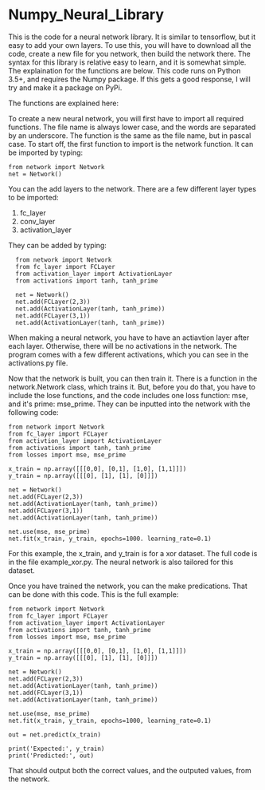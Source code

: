 # Numpy_Neural_Library

This is the code for a neural network library. It is similar to tensorflow, but it easy to add your own layers. 
To use this, you will have to download all the code, create a new file for you network, then build the network there.
The syntax for this library is relative easy to learn, and it is somewhat simple. The explaination for the functions are below.
This code runs on Python 3.5+, and requires the Numpy package. If this gets a good response, I will try and make it a package on PyPi.

The functions are explained here:

To create a new neural network, you will first have to import all required functions. The file name is always lower case, and the words are separated by an underscore.
The function is the same as the file name, but in pascal case. To start off, the first function to import is the network function. It can be imported by typing:
  
    from network import Network
    net = Network()
  
You can the add layers to the network. There are a few different layer types to be imported:
  1) fc_layer
  2) conv_layer
  3) activation_layer

They can be added by typing:

      from network import Network
      from fc_layer import FCLayer
      from activation_layer import ActivationLayer
      from activations import tanh, tanh_prime
      
      net = Network()
      net.add(FCLayer(2,3))
      net.add(ActivationLayer(tanh, tanh_prime))
      net.add(FCLayer(3,1))
      net.add(ActivationLayer(tanh, tanh_prime))
      
When making a neural network, you have to have an actiavtion layer after each layer. Otherwise, there will be no activations in the network. The program comes with a few different activations, which you can see in the activations.py file.

Now that the network is built, you can then train it. There is a function in the network.Network class, which trains it. But, before you do that, you have to include the lose functions, and the code includes one loss function: mse, and it's prime: mse_prime. They can be inputted into the network with the following code:

    from network import Network
    from fc_layer import FCLayer
    from activtion_layer import ActivationLayer
    from activations import tanh, tanh_prime
    from losses import mse, mse_prime
    
    x_train = np.array([[[0,0], [0,1], [1,0], [1,1]]])
    y_train = np.array([[[0], [1], [1], [0]]])
    
    net = Network()
    net.add(FCLayer(2,3))
    net.add(ActivationLayer(tanh, tanh_prime))
    net.add(FCLayer(3,1))
    net.add(ActivationLayer(tanh, tanh_prime))
    
    net.use(mse, mse_prime)
    net.fit(x_train, y_train, epochs=1000. learning_rate=0.1)
    
For this example, the x_train, and y_train is for a xor dataset. The full code is in the file example_xor.py. The neural network is also tailored for this dataset.

Once you have trained the network, you can the make predications. That can be done with this code. This is the full example:

    from network import Network
    from fc_layer import FCLayer
    from activation_layer import ActivationLayer
    from activations import tanh, tanh_prime
    from losses import mse, mse_prime
    
    x_train = np.array([[[0,0], [0,1], [1,0], [1,1]]])
    y_train = np.array([[[0], [1], [1], [0]]])
    
    net = Network()
    net.add(FCLayer(2,3))
    net.add(ActivationLayer(tanh, tanh_prime))
    net.add(FCLayer(3,1))
    net.add(ActivationLayer(tanh, tanh_prime))
    
    net.use(mse, mse_prime)
    net.fit(x_train, y_train, epochs=1000, learning_rate=0.1)
    
    out = net.predict(x_train)
    
    print('Expected:', y_train)
    print('Predicted:', out)
    
That should output both the correct values, and the outputed values, from the network.
